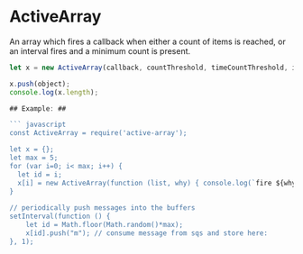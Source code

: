 # ActiveArray #

An array which fires a callback when either a count of items is reached, or an interval fires and a minimum count is present.

``` javascript
let x = new ActiveArray(callback, countThreshold, timeCountThreshold, intervalMilliseconds);

x.push(object);
console.log(x.length);

## Example: ##

``` javascript
const ActiveArray = require('active-array');

let x = {};
let max = 5;
for (var i=0; i< max; i++) {
  let id = i;
  x[i] = new ActiveArray(function (list, why) { console.log(`fire ${why} ${id} ${list.length}`); }, 400, 100, 6000);
}
  
// periodically push messages into the buffers
setInterval(function () {
    let id = Math.floor(Math.random()*max);
    x[id].push("m"); // consume message from sqs and store here:
}, 1);

